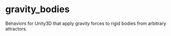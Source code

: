 gravity_bodies
==============

Behaviors for Unity3D that apply gravity forces to rigid bodies from arbitrary attractors.